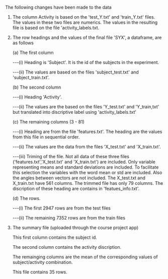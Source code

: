 The following changes have been made to the data

1. The column Activity is based on the 'test_Y.txt' and 'train_Y.txt' files.
   The values in these two files are numerics.
   The values in the resulting file is based on the file 'activity_labels.txt.
   
2. The row headings and the values of the final file 'SYX', a dataframe, are as follows

   (a) The first column
   
   ---(i) Heading is 'Subject'. It is the id of the subjects in the experiment.
   
   ---(ii) The values are based on the files 'subject_test.txt' and 'subject_train.txt'.
   
   (b) The second column
   
   ---(i) Heading 'Activity'.
   
   ---(ii) The values are the based on the files 'Y_test.txt' and 'Y_train,txt' but translated 
         into discriptive label using 'activity_labels.txt'
   
   (c) The remaining columns (3 - 81)
   
   ---(i) Heading are from the file 'features.txt'. The heading are the values from this file in sequential order. 
   
   ---(ii) The values are the data from the files 'X_test.txt' and 'X_train.txt'.
   
   ---(iii) Triming of the file. Not all data of these three files ('features.txt','X_test.txt' and 'X_train.txt') are
         included. Only variable representing means and standard deviations are included. To facilitate this selection the
         variables with the word mean or std are included. Also the angles between vectors are not included. The X_test.txt
         and X_train.txt have 561 columns. The trimmed file has only 79 columns. The discription of these heading are
         contains in 'featues_info.txt'.
   
   (d) The rows.
   
   ---(i) The first 2947 rows are from the test files
   
   ---(ii) The remaining 7352 rows are from the train files
   
3. The summary file (uploaded through the course project app)

   This first column contains the subject id.
   
   The second column contains the activity discription. 
   
   The remainging columns are the mean of the corresponding values of subject/activity combination.
   
   This file contains 35 rows.

